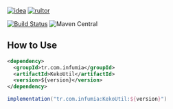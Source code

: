[![idea](https://www.elegantobjects.org/intellij-idea.svg)](https://www.jetbrains.com/idea/)
[![rultor](https://www.rultor.com/b/yegor256/rultor)](https://www.rultor.com/p/KekoSeries/KekoUtil)

[![Build Status](https://travis-ci.com/KekoSeries/KekoUtil.svg?branch=master)](https://travis-ci.com/KekoSeries/KekoUtil)
![Maven Central](https://img.shields.io/maven-central/v/tr.com.infumia/KekoUtil?label=version)
## How to Use
```xml
<dependency>
  <groupId>tr.com.infumia</groupId>
  <artifactId>KekoUtil</artifactId>
  <version>${version}</version>
</dependency>
```
```gradle
implementation("tr.com.infumia:KekoUtil:${version}")
```